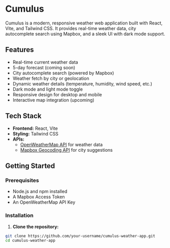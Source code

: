 # Cumulus

Cumulus is a modern, responsive weather web application built with React, Vite, and Tailwind CSS. It provides real-time weather data, city autocomplete search using Mapbox, and a sleek UI with dark mode support.

## Features

- Real-time current weather data
- 5-day forecast (coming soon)
- City autocomplete search (powered by Mapbox)
- Weather fetch by city or geolocation
- Dynamic weather details (temperature, humidity, wind speed, etc.)
- Dark mode and light mode toggle
- Responsive design for desktop and mobile
- Interactive map integration (upcoming)




## Tech Stack

- **Frontend:** React, Vite
- **Styling:** Tailwind CSS
- **APIs:** 
  - [OpenWeatherMap API](https://openweathermap.org/api) for weather data
  - [Mapbox Geocoding API](https://docs.mapbox.com/api/search/geocoding/) for city suggestions

## Getting Started

### Prerequisites

- Node.js and npm installed
- A Mapbox Access Token
- An OpenWeatherMap API Key

### Installation

1. **Clone the repository:**

```bash
git clone https://github.com/your-username/cumulus-weather-app.git
cd cumulus-weather-app

